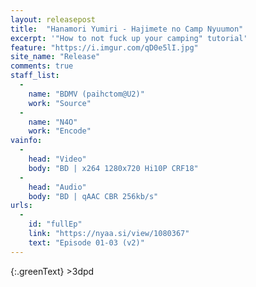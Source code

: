 ```yaml
---
layout: releasepost
title:  "Hanamori Yumiri - Hajimete no Camp Nyuumon"
excerpt: '"How to not fuck up your camping" tutorial'
feature: "https://i.imgur.com/qD0e5lI.jpg"
site_name: "Release"
comments: true
staff_list:
  - 
    name: "BDMV (paihctom@U2)"
    work: "Source"
  - 
    name: "N4O"
    work: "Encode"
vainfo:
  -
    head: "Video"
    body: "BD | x264 1280x720 Hi10P CRF18"
  -
    head: "Audio"
    body: "BD | qAAC CBR 256kb/s"
urls:
  - 
    id: "fullEp"
    link: "https://nyaa.si/view/1080367"
    text: "Episode 01-03 (v2)"
---
```

{:.greenText}
\>3dpd